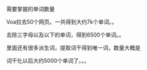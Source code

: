 需要掌握的单词数量

Voa拉去50个网页。一共得到大约7k个单词。。

去除三字母以及以下的单词，得到6500个单词。。

里面还有很多派生词，提取词干得到唯一词，数量大概是

词干化以后大约5000个单词了。。。


